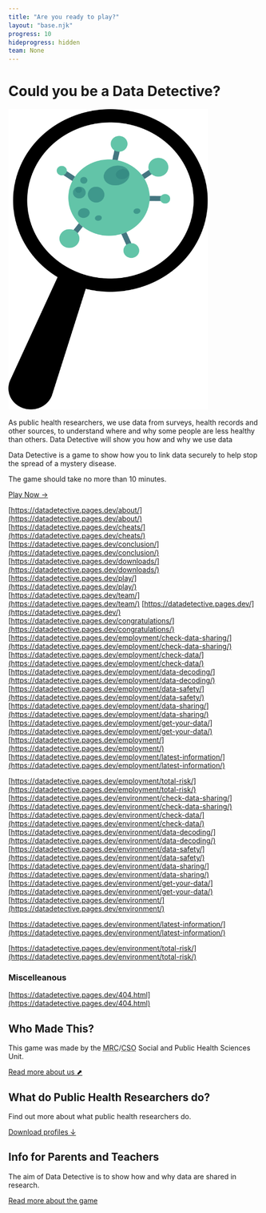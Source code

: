 ```yaml
---
title: "Are you ready to play?"
layout: "base.njk"
progress: 10
hideprogress: hidden
team: None
---
```



# Could you be a Data Detective?

<div class="two-column-home mb2">
  <div class="mb1 grid-column-2">
    <img class="bug" width="400px" height="600px" src="/img/bug.svg" alt="Newspaper showing crisis">
  </div>

  <div class="grid-column-1-md">

As public health researchers, we use data from surveys, health records and other sources, to understand where and why some people are less healthy than others. Data Detective will show you how and why we use data

Data Detective is a game to show how you to link data securely to help stop the spread of a mystery disease.

The game should take no more than 10 minutes.






<a class="btn" href="/play">Play Now &rarr;</a>




[https://datadetective.pages.dev/about/](https://datadetective.pages.dev/about/)
[https://datadetective.pages.dev/cheats/](https://datadetective.pages.dev/cheats/)
[https://datadetective.pages.dev/conclusion/](https://datadetective.pages.dev/conclusion/)
[https://datadetective.pages.dev/downloads/](https://datadetective.pages.dev/downloads/)
[https://datadetective.pages.dev/play/](https://datadetective.pages.dev/play/)
[https://datadetective.pages.dev/team/](https://datadetective.pages.dev/team/)
[https://datadetective.pages.dev/](https://datadetective.pages.dev/)
[https://datadetective.pages.dev/congratulations/](https://datadetective.pages.dev/congratulations/)
[https://datadetective.pages.dev/employment/check-data-sharing/](https://datadetective.pages.dev/employment/check-data-sharing/)
[https://datadetective.pages.dev/employment/check-data/](https://datadetective.pages.dev/employment/check-data/)
[https://datadetective.pages.dev/employment/data-decoding/](https://datadetective.pages.dev/employment/data-decoding/)
[https://datadetective.pages.dev/employment/data-safety/](https://datadetective.pages.dev/employment/data-safety/)
[https://datadetective.pages.dev/employment/data-sharing/](https://datadetective.pages.dev/employment/data-sharing/)
[https://datadetective.pages.dev/employment/get-your-data/](https://datadetective.pages.dev/employment/get-your-data/)
[https://datadetective.pages.dev/employment/](https://datadetective.pages.dev/employment/)
[https://datadetective.pages.dev/employment/latest-information/](https://datadetective.pages.dev/employment/latest-information/)

[https://datadetective.pages.dev/employment/total-risk/](https://datadetective.pages.dev/employment/total-risk/)
[https://datadetective.pages.dev/environment/check-data-sharing/](https://datadetective.pages.dev/environment/check-data-sharing/)
[https://datadetective.pages.dev/environment/check-data/](https://datadetective.pages.dev/environment/check-data/)
[https://datadetective.pages.dev/environment/data-decoding/](https://datadetective.pages.dev/environment/data-decoding/)
[https://datadetective.pages.dev/environment/data-safety/](https://datadetective.pages.dev/environment/data-safety/)
[https://datadetective.pages.dev/environment/data-sharing/](https://datadetective.pages.dev/environment/data-sharing/)
[https://datadetective.pages.dev/environment/get-your-data/](https://datadetective.pages.dev/environment/get-your-data/)
[https://datadetective.pages.dev/environment/](https://datadetective.pages.dev/environment/)

[https://datadetective.pages.dev/environment/latest-information/](https://datadetective.pages.dev/environment/latest-information/)

[https://datadetective.pages.dev/environment/total-risk/](https://datadetective.pages.dev/environment/total-risk/)


### Miscelleanous
[https://datadetective.pages.dev/404.html](https://datadetective.pages.dev/404.html)



  </div>
</div>


<div class=" mt1 grid grid-md-3 grid-column-gap">

<div class="text-container mb1">

## Who Made This?

This game was made by the <abbr title="Medical Research Council">MRC</abbr>/<abbr title="Chief Scientist Office">CSO</abbr> Social and Public Health Sciences Unit.

<a target="_blank" rel="noopener"  href="https://www.gla.ac.uk/researchinstitutes/healthwellbeing/research/mrccsosocialandpublichealthsciencesunit/">Read more about us &#11016;</a>



</div>

<div class="text-container mb1">

## What do Public Health Researchers do?

Find out more about what public health researchers do.


<a target="_blank" rel="noopener"  href="https://www.gla.ac.uk/media/Media_781620_smxx.pdf">Download profiles
&#8595;</a>


</div>

<div class="text-container mb1">

## Info for Parents and Teachers

The aim of Data Detective is to show how and why data are shared in research.

<a href="/about/">Read more about the game </a>

</div>

</div>

